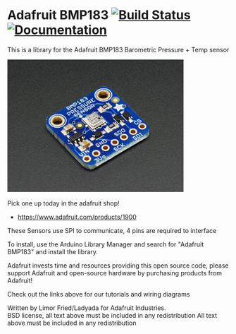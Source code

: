 # Adafruit BMP183 [![Build Status](https://github.com/adafruit/Adafruit_BMP183_Library/workflows/Arduino%20Library%20CI/badge.svg)](https://github.com/adafruit/Adafruit_BMP183_Library/actions)[![Documentation](https://github.com/adafruit/ci-arduino/blob/master/assets/doxygen_badge.svg)](http://adafruit.github.io/Adafruit_BMP183_Library/html/index.html)


This is a library for the Adafruit BMP183 Barometric Pressure + Temp sensor

<a href="https://www.adafruit.com/products/1900"><img src="assets/board.jpg" height="300"/></a>

Pick one up today in the adafruit shop!
  * https://www.adafruit.com/products/1900

These Sensors use SPI to communicate, 4 pins are required to interface

To install, use the Arduino Library Manager and search for "Adafruit BMP183" and install the library.

Adafruit invests time and resources providing this open source code, 
please support Adafruit and open-source hardware by purchasing 
products from Adafruit!

Check out the links above for our tutorials and wiring diagrams 

Written by Limor Fried/Ladyada for Adafruit Industries.  
BSD license, all text above must be included in any redistribution
All text above must be included in any redistribution

